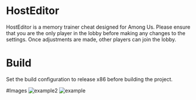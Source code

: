 # HostEditor

HostEditor is a memory trainer cheat designed for Among Us. 
Please ensure that you are the only player in the lobby before making any changes to the settings. 
Once adjustments are made, other players can join the lobby.

# Build

Set the build configuration to release x86 before building the project.

#Images
![example2](https://github.com/user-attachments/assets/897784a7-6a5c-4bee-8783-e150144480f5)
![example](https://github.com/user-attachments/assets/e5b76e83-6876-43c2-b8fb-07746b593e81)
